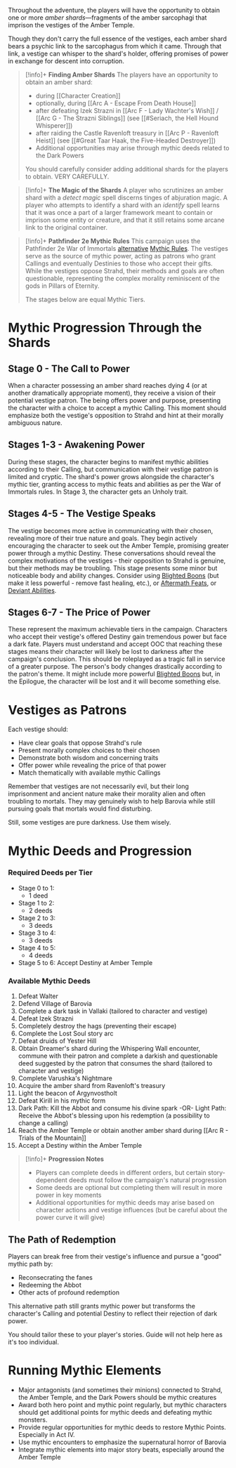 Throughout the adventure, the players will have the opportunity to obtain one or more *amber shards*—fragments of the amber sarcophagi that imprison the vestiges of the Amber Temple.

Though they don't carry the full essence of the vestiges, each amber shard bears a psychic link to the sarcophagus from which it came. Through that link, a vestige can whisper to the shard's holder, offering promises of power in exchange for descent into corruption.

> [!info]+ **Finding Amber Shards**
> The players have an opportunity to obtain an amber shard:
> * during [[Character Creation]]
> * optionally, during [[Arc A - Escape From Death House]]
> * after defeating Izek Strazni in [[Arc F - Lady Wachter's Wish]] / [[Arc G - The Strazni Siblings]] (see [[#Seriach, the Hell Hound Whisperer]])
> * after raiding the Castle Ravenloft treasury in [[Arc P - Ravenloft Heist]] (see [[#Great Taar Haak, the Five-Headed Destroyer]])
> * Additional opportunities may arise through mythic deeds related to the Dark Powers
> 
> You should carefully consider adding additional shards for the players to obtain. VERY CAREFULLY.

> [!info]+ **The Magic of the Shards**
> A player who scrutinizes an amber shard with a *detect magic* spell discerns tinges of abjuration magic. A player who attempts to identify a shard with an *identify* spell learns that it was once a part of a larger framework meant to contain or imprison some entity or creature, and that it still retains some arcane link to the original container.

> [!info]+ **Pathfinder 2e Mythic Rules**
> This campaign uses the Pathfinder 2e War of Immortals [alternative](https://downloads.paizo.com/PZO12006AlternateMythicRules.pdf) [Mythic Rules](https://2e.aonprd.com/Rules.aspx?ID=3320). The vestiges serve as the source of mythic power, acting as patrons who grant Callings and eventually Destinies to those who accept their gifts. While the vestiges oppose Strahd, their methods and goals are often questionable, representing the complex morality reminiscent of the gods in Pillars of Eternity.
> 
> The stages below are equal Mythic Tiers.

# Mythic Progression Through the Shards

## Stage 0 - The Call to Power

When a character possessing an amber shard reaches dying 4 (or at another dramatically appropriate moment), they receive a vision of their potential vestige patron. The being offers power and purpose, presenting the character with a choice to accept a mythic Calling. This moment should emphasize both the vestige's opposition to Strahd and hint at their morally ambiguous nature.

## Stages 1-3 - Awakening Power

During these stages, the character begins to manifest mythic abilities according to their Calling, but communication with their vestige patron is limited and cryptic. The shard's power grows alongside the character's mythic tier, granting access to mythic feats and abilities as per the War of Immortals rules.
In Stage 3, the character gets an Unholy trait.

## Stages 4-5 - The Vestige Speaks

The vestige becomes more active in communicating with their chosen, revealing more of their true nature and goals. They begin actively encouraging the character to seek out the Amber Temple, promising greater power through a mythic Destiny. These conversations should reveal the complex motivations of the vestiges - their opposition to Strahd is genuine, but their methods may be troubling.
This stage presents some minor but noticeable body and ability changes. Consider using [Blighted Boons](https://2e.aonprd.com/Equipment.aspx?Category=104) (but make it less powerful - remove fast healing, etc.), or [Aftermath Feats](https://2e.aonprd.com/Feats.aspx?Traits=424), or [Deviant Abilities](https://2e.aonprd.com/DeviantFeats.aspx).

## Stages 6-7 - The Price of Power

These represent the maximum achievable tiers in the campaign. Characters who accept their vestige's offered Destiny gain tremendous power but face a dark fate. Players must understand and accept OOC that reaching these stages means their character will likely be lost to darkness after the campaign's conclusion. This should be roleplayed as a tragic fall in service of a greater purpose.
The person's body changes drastically according to the patron's theme. It might include more powerful [Blighted Boons](https://2e.aonprd.com/Equipment.aspx?Category=104) but, in the Epilogue, the character will be lost and it will become something else.
# Vestiges as Patrons

Each vestige should:

- Have clear goals that oppose Strahd's rule
- Present morally complex choices to their chosen
- Demonstrate both wisdom and concerning traits
- Offer power while revealing the price of that power
- Match thematically with available mythic Callings

Remember that vestiges are not necessarily evil, but their long imprisonment and ancient nature make their morality alien and often troubling to mortals. They may genuinely wish to help Barovia while still pursuing goals that mortals would find disturbing.

Still, some vestiges are pure darkness. Use them wisely.
# Mythic Deeds and Progression

### Required Deeds per Tier

- Stage 0 to 1:
	- 1 deed
- Stage 1 to 2:
	- 2 deeds
- Stage 2 to 3:
	- 3 deeds
- Stage 3 to 4:
	- 3 deeds
- Stage 4 to 5:
	- 4 deeds
- Stage 5 to 6: Accept Destiny at Amber Temple

### Available Mythic Deeds

1. Defeat Walter
2. Defend Village of Barovia
3. Complete a dark task in Vallaki (tailored to character and vestige)
4. Defeat Izek Strazni
5. Completely destroy the hags (preventing their escape)
6. Complete the Lost Soul story arc
7. Defeat druids of Yester Hill
8. Obtain Dreamer's shard during the Whispering Wall encounter, commune with their patron and complete a darkish and questionable deed suggested by the patron that consumes the shard (tailored to character and vestige)
9. Complete Varushka's Nightmare
10. Acquire the amber shard from Ravenloft's treasury
11. Light the beacon of Argynvostholt
12. Defeat Kirill in his mythic form
13. Dark Path: Kill the Abbot and consume his divine spark
    -OR-
    Light Path: Receive the Abbot's blessing upon his redemption (a possibility to change a calling)
14. Reach the Amber Temple or obtain another amber shard during [[Arc R - Trials of the Mountain]]
15. Accept a Destiny within the Amber Temple

> [!info]+ **Progression Notes**
> 
> - Players can complete deeds in different orders, but certain story-dependent deeds must follow the campaign's natural progression
> - Some deeds are optional but completing them will result in more power in key moments
> - Additional opportunities for mythic deeds may arise based on character actions and vestige influences (but be careful about the power curve it will give)

## The Path of Redemption

Players can break free from their vestige's influence and pursue a "good" mythic path by:

- Reconsecrating the fanes
- Redeeming the Abbot
- Other acts of profound redemption

This alternative path still grants mythic power but transforms the character's Calling and potential Destiny to reflect their rejection of dark power.

You should tailor these to your player's stories. Guide will not help here as it's too individual.

# Running Mythic Elements

- Major antagonists (and sometimes their minions) connected to Strahd, the Amber Temple, and the Dark Powers should be mythic creatures
- Award both hero point and mythic point regularly, but mythic characters should get additional points for mythic deeds and defeating mythic monsters.
- Provide regular opportunities for mythic deeds to restore Mythic Points.
  Especially in Act IV.
- Use mythic encounters to emphasize the supernatural horror of Barovia
- Integrate mythic elements into major story beats, especially around the Amber Temple

